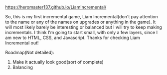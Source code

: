 https://heromaster137.github.io/LiamIncremental/

So, this is my first incremental game, Liam Incremental(don't pay attention to the name or any of the names on upgrades or anything in the game). It will most likely barely be interesting or balanced but I will try to keep making incrementals. I think I'm going to start small, with only a few layers, since I am new to HTML, CSS, and Javascript. Thanks for checking Liam Incremental out!

Roadmap(Not detailed):
1. Make it actually look good(sort of complete)
2. Balancing
